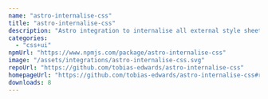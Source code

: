 ```yaml
---
name: "astro-internalise-css"
title: "astro-internalise-css"
description: "Astro integration to internalise all external style sheets in HTML files."
categories:
  - "css+ui"
npmUrl: "https://www.npmjs.com/package/astro-internalise-css"
image: "/assets/integrations/astro-internalise-css.svg"
repoUrl: "https://github.com/tobias-edwards/astro-internalise-css"
homepageUrl: "https://github.com/tobias-edwards/astro-internalise-css#readme"
downloads: 8
---
```

